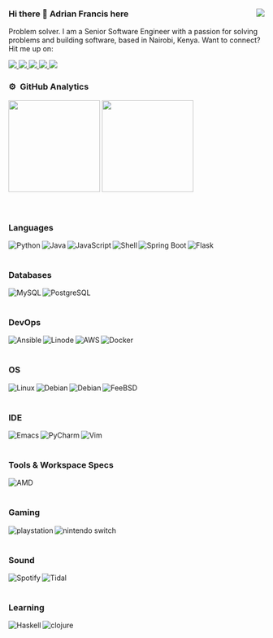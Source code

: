 ### Hi there 👋 Adrian Francis here <img align="right" src="https://komarev.com/ghpvc/?username=psycadelik&label=PROFILE+VIEWS&color=brightgreen&style=flat-square"/>

Problem solver. I am a Senior Software Engineer with a passion for solving problems and building software, based in Nairobi, Kenya.
Want to connect? Hit me up on:

<div>
  <a href="https://www.linkedin.com/in/adrian-francis-0b974b148/">
    <img src="https://img.shields.io/badge/Linkedin-0A66C2?logo=linkedin&style=for-the-badge&logoColor=white" />
  </a>
  <a href="https://github.com/psycadelik">
     <img src="https://img.shields.io/badge/GitHub-100000?style=for-the-badge&logo=github&logoColor=white">
  </a>
  <a href="https://discordapp.com/users/psycadel#9253">
     <img src="https://img.shields.io/badge/Discord-7289DA?style=for-the-badge&logo=discord&logoColor=white">
  </a>
  <a href="https://www.goodreads.com/user/show/141022075-adrian-francis">
     <img src="https://img.shields.io/badge/Goodreads-372213?style=for-the-badge&logo=goodreads&logoColor=white">
  </a>
   <a href="https://www.hackerrank.com/Psycadelik">
     <img src="https://img.shields.io/badge/-Hackerrank-2EC866?style=for-the-badge&logo=HackerRank&logoColor=white">
   </a>
</div>

### ⚙️ &nbsp;GitHub Analytics
<div>
  <img height="180em" src="https://github-readme-stats.vercel.app/api?username=psycadelik&show_icons=true&count_private=true&hide_border=true&theme=vue-dark"/>
  <img height="180em" src="https://github-readme-stats.vercel.app/api/top-langs/?username=psycadelik&layout=compact&langs_count=8&hide_border=true&theme=vue-dark"/>
</div>&nbsp;
<br>
<br>

### Languages
<div>
  <img align="left" alt="Python" src="https://img.shields.io/badge/Python-3776AB?style=for-the-badge&logo=python&logoColor=white" />
  <img align="left" alt="Java" src="https://img.shields.io/badge/Java-ED8B00?style=for-the-badge&logo=java&logoColor=white" />
  <img align="left" alt="JavaScript" src="https://img.shields.io/badge/Javascript-F7DF1E?logo=javascript&style=for-the-badge&logoColor=black" />
  <img align="left" alt="Shell" src="https://img.shields.io/badge/Shell_Script-121011?style=for-the-badge&logo=gnu-bash&logoColor=white" />
  <img align="left" alt="Spring Boot" src="https://img.shields.io/badge/Spring-6DB33F?style=for-the-badge&logo=spring&logoColor=white" />
  <img align="left" alt="Flask" src="https://img.shields.io/badge/Flask-000000?style=for-the-badge&logo=flask&logoColor=white" />
</div>
<br>
<br>

### Databases
<div>
  <img align="left" alt="MySQL" src="https://img.shields.io/badge/MySQL-00000F?logo=mysql&style=for-the-badge&logoColor=white" />
  <img align="left" alt="PostgreSQL" src="https://img.shields.io/badge/PostgreSQL-316192?logo=postgresql&style=for-the-badge&logoColor=white" />
</div>&nbsp;
<br>
<br>

### DevOps
<div>
  <img align="left" alt="Ansible" src="https://img.shields.io/badge/Ansible-000000?style=for-the-badge&logo=ansible&logoColor=white" />
  <img align="left" alt="Linode" src="https://img.shields.io/badge/Linode-00A95C?style=for-the-badge&logo=Linode&logoColor=white" />
  <img align="left" alt="AWS" src="https://img.shields.io/badge/Amazon_AWS-232F3E?style=for-the-badge&logo=amazon-aws&logoColor=white" /> 
  <img align="left" alt="Docker" src="https://img.shields.io/badge/Docker-2496ED?logo=docker&style=for-the-badge&logoColor=white" />
</div>
<br>
<br>

### OS
<div>
  <img align="left" alt="Linux" src="https://img.shields.io/badge/Linux-FCC624?style=for-the-badge&logo=linux&logoColor=black" />
  <img align="left" alt="Debian" src="https://img.shields.io/badge/Ubuntu-E95420?style=for-the-badge&logo=ubuntu&logoColor=white" />
  <img align="left" alt="Debian" src="https://img.shields.io/badge/Debian-A81D33?style=for-the-badge&logo=debian&logoColor=white" />
  <img align="left" alt="FeeBSD" src="https://img.shields.io/badge/freebsd-AB2B28?style=for-the-badge&logo=freebsd&logoColor=white" />
</div>
<br>
<br>

### IDE
<div>
  <img align="left" alt="Emacs" src="https://img.shields.io/badge/Emacs-%237F5AB6.svg?&style=for-the-badge&logo=gnu-emacs&logoColor=white">
  <img align="left" alt="PyCharm" src="https://img.shields.io/badge/PyCharm-000000.svg?&style=for-the-badge&logo=PyCharm&logoColor=white">
  <img align="left" alt="Vim" src="https://img.shields.io/badge/VIM-%2311AB00.svg?&style=for-the-badge&logo=vim&logoColor=white">
</div>
<br>
<br>

### Tools & Workspace Specs
<div>
  <img align="left" alt="AMD" src="https://img.shields.io/badge/AMD%20Ryzen_7_3800X-ED1C24?style=for-the-badge&logo=amd&logoColor=white" />
</div>
<br>
<br>

### Gaming
<div>
  <img align="left" alt="playstation" src="https://img.shields.io/badge/PlayStation-003791?style=for-the-badge&logo=playstation&logoColor=white">
  <img align="left" alt="nintendo switch" src="https://img.shields.io/badge/Nintendo_Switch-E60012?style=for-the-badge&logo=nintendo-switch&logoColor=white">
</div>
<br>
<br>

### Sound
<div>
  <img align="left" alt="Spotify" src="https://img.shields.io/badge/Spotify-1ED760?&style=for-the-badge&logo=spotify&logoColor=white" />
  <img align="left" alt="Tidal" src="https://img.shields.io/badge/Tidal-000000?style=for-the-badge&logo=Tidal&logoColor=white" />
</div>
<br>
<br>

### Learning
<div>
  <img align="left" alt="Haskell" src="https://img.shields.io/badge/Haskell-5D4F85?style=for-the-badge&logo=haskell&logoColor=white" />
  <img align="left" alt="clojure" src="https://img.shields.io/badge/Clojure-5881D8?style=for-the-badge&logo=clojure&logoColor=white" />
</div>